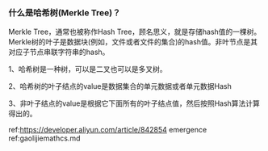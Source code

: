 ### 什么是哈希树(Merkle Tree)？

Merkle Tree，通常也被称作Hash Tree，顾名思义，就是存储hash值的一棵树。Merkle树的叶子是数据块(例如，文件或者文件的集合)的hash值。非叶节点是其对应子节点串联字符串的hash。

1、哈希树是一种树，可以是二叉也可以是多叉树。

2、哈希树的叶子结点的value是数据集合的单元数据或者单元数据Hash

3、非叶子结点的value是根据它下面所有的叶子结点值，然后按照Hash算法计算得出的。



ref:https://developer.aliyun.com/article/842854
emergence ref:gaolijiemathcs.md
